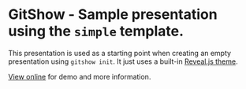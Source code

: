 # GitShow - Sample presentation using the `simple` template.

This presentation is used as a starting point when creating an empty presentation using `gitshow init`. It just uses a built-in [Reveal.js theme](https://revealjs.com/themes/).

[View online](https://gitshow.net/gh/gitshow-js/demos@main/simple) for demo and more information.
